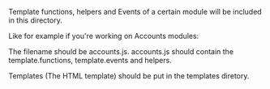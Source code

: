 Template functions, helpers and Events of a certain module will be included in this directory.

Like for example if you're working on Accounts modules:

The filename should be accounts.js.
accounts.js should contain the template.functions,  template.events and helpers.

Templates (The HTML template) should be put in the templates diretory.